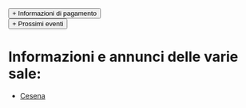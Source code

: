 <div>   
<button type="button" class="collapsible active">+ Informazioni di pagamento</button>
<div class="content" style="display: none;" markdown="1">

![](/assets/img/costi.jpg)
- 55 € di iscrizione, valida per tutto l'anno
- 40 € mensili, 35 € nel caso in cui saldiate almeno 3 mesi con lo stesso pagamento

Per quanto riguarda le modalità di pagamento, il bonifico rimane la modalità preferita; per altri metodi di pagamento, parlatene con il vostro Responsabile di Sala.

IBAN: IT09X0306967684510749162049

Intestatario: ASD Romagna Malatestiana

Causale: Nome Cognome Sala + Cosa si paga (ad esempio Mario Rossi Cesena Ott-Dic)

**Ricordatevi di inviare la ricevuta del bonifico all'indirizzo mail [asd-romagnamalatestiana@achillemarozzo.it](mailto:asd-romagnamalatestiana@achillemarozzo.it)**
</div>
</div>

<div>   
<button type="button" class="collapsible active">+ Prossimi eventi</button>
<div class="content" style="display: none;" markdown="1">

## Circuito Gare 2022-2023
- **Qualificazioni Nord**: 25-26 Febbraio 2023, Cesena
- **Qualificazioni Sud**: 22-23 Aprile 2023, Palestrina
- **Assoluti**: 20-21 Maggio 2023, TBD (Sportilia?)
![](/assets/img/gare22-23.jpg)
    
## Altri tornei
- **Torneo primini + Torneo master**: 24-25 Giugno 2023, Fano. Al torneo primini sono ammessi gli iscritti del primo e secondo anno. Negli stessi giorni si terrà una sessione di esami extra.
- **Scherma Rinascimentale nella Città Ideale**: torneo CSEN a Urbino, organizzato dalla Sala d´Arme Aquila Gladiatrix. Discipline in ferro: Spada a due mani (open e femminile), striscia, altro da definirsi.
    
## Altri eventi
- **Venticinquennale Sala d'Arme Achille Marozzo e Seminario Nazionale**: 2-3 Giugno, Sestola (MO). L'evento inizierà con una conferenza serale Venerdì 2 Giugno e proseguirà la mattina di Sabato 3 Giugno, per poi concludersi con la Cena di Gala la sera del Sabato alle 19:30. Il costo della cena è di 60 €, le iscrizioni chiuderanno il 30 Marzo 2023 (nessuna deroga). All’evento sono invitati tutti i marozziani e gli ex marozziani che avessero il piacere di partecipare, compresi eventuali accompagnatori. Per iscriversi, [cliccare qui](https://www.cognitoforms.com/SalaDArmeAchilleMarozzo/IscrizioneXXVennaleSAAM). L'evento è a numero chiuso. Dress code: parola d'ordine **eleganza**. Si prega tutti di astenersi dal portare spade, mantelli, cappelli, jeans, abiti da cosplay, cappe da moschettieri, etc. Ammessi sobri coltelli (rigorosamente da non ostentare). Gratis fino ai 4 anni, 15 € per i bambini da 5 a 15 anni. Possibile anche il solo acquisto dei gadget.
- **Mensile di spada a due mani**: 19 Marzo, Perugia.
- **Mensile di spada e brocchiero rinascimentale**: 2 Aprile, Lucca.
</div>
</div>

# Informazioni e annunci delle varie sale:

- [Cesena](/cesena)

<script type="text/javascript">

    function loadCSS(filename){ 

       var file = document.createElement("link");
       file.setAttribute("rel", "stylesheet");
       file.setAttribute("type", "text/css");
       file.setAttribute("href", filename);
       document.head.appendChild(file);
    }

    //just call a function to load your CSS
    //this path should be relative your HTML location
    loadCSS("collapse.css");

    var coll = document.getElementsByClassName("collapsible");
    var i;

    for (i = 0; i < coll.length; i++) {
      coll[i].addEventListener("click", function() {
        this.classList.toggle("active");
        var content = this.nextElementSibling;
        if (content.style.display === "block") {
          content.style.display = "none";
        } else {
          content.style.display = "block";
        }
      });
    }

</script>
